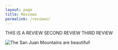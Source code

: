 ```yaml
---
layout: page
title: Reviews
permalink: /reviews/
---
```


THIS IS A REVIEW 
SECOND REVIEW
THIRD REVIEW




[jekyll-organization]: https://github.com/jekyll
![The San Juan Mountains are beautiful!](/assets/images/san-juan-mountains.avif "San Juan Mountains")
